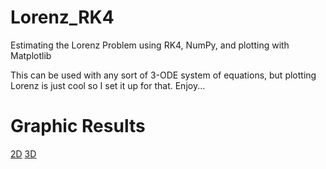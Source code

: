 # Lorenz_RK4
Estimating the Lorenz Problem using RK4, NumPy, and plotting with Matplotlib </br>

This can be used with any sort of 3-ODE system of equations, but plotting Lorenz is just cool so I set it up for that.  Enjoy...

# Graphic Results
[2D](https://github.com/mathemacode/Lorenz_RK4/blob/master/2D_RK4.png?raw=true)
[3D](https://github.com/mathemacode/Lorenz_RK4/blob/master/3D_RK4.png?raw=true)
